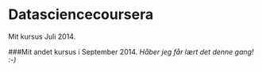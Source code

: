 Datasciencecoursera
===================

Mit kursus Juli 2014.

###Mit andet kursus i September 2014. 
*Håber jeg får lært det denne gang! :-)*




